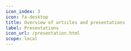 ```yaml
---
icon_index: 3
icon: fa-desktop
title: Overview of articles and presentations
label: Presentations
icon_url: /presentation.html
scope: local
---
```

